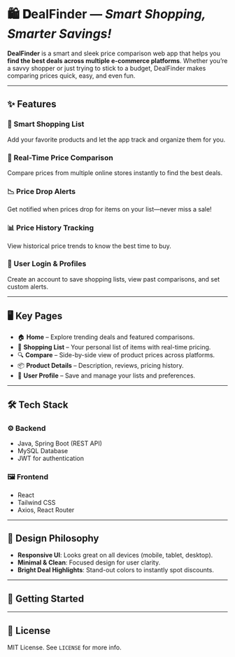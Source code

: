 # **🛍️ 𝐃ealFinder** — *Smart Shopping, Smarter Savings!*

**DealFinder** is a smart and sleek price comparison web app that helps you **find the best deals across multiple e-commerce platforms**. Whether you’re a savvy shopper or just trying to stick to a budget, DealFinder makes comparing prices quick, easy, and even fun.

---

## ✨ Features

### 🧾 Smart Shopping List  
Add your favorite products and let the app track and organize them for you.

### 💸 Real-Time Price Comparison  
Compare prices from multiple online stores instantly to find the best deals.

### 📉 Price Drop Alerts  
Get notified when prices drop for items on your list—never miss a sale!

### 📊 Price History Tracking  
View historical price trends to know the best time to buy.

### 🔐 User Login & Profiles  
Create an account to save shopping lists, view past comparisons, and set custom alerts.

---

## 🖥️ Key Pages

- 🏠 **Home** – Explore trending deals and featured comparisons.  
- 🛒 **Shopping List** – Your personal list of items with real-time pricing.  
- 🔍 **Compare** – Side-by-side view of product prices across platforms.  
- 📦 **Product Details** – Description, reviews, pricing history.  
- 👤 **User Profile** – Save and manage your lists and preferences.

---

## 🛠️ Tech Stack

### ⚙️ Backend
- Java, Spring Boot (REST API)
- MySQL Database
- JWT for authentication

### 🖼️ Frontend
- React
- Tailwind CSS
- Axios, React Router

---

## 🎨 Design Philosophy

- **Responsive UI**: Looks great on all devices (mobile, tablet, desktop).
- **Minimal & Clean**: Focused design for user clarity.
- **Bright Deal Highlights**: Stand-out colors to instantly spot discounts.

---

## 🚀 Getting Started
---

## 📜 License  
MIT License. See `LICENSE` for more info.
